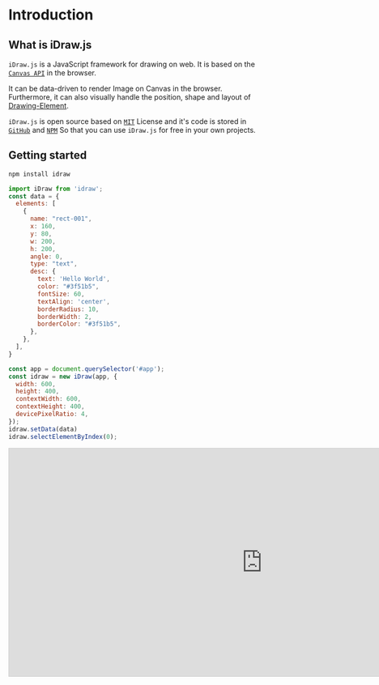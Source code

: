 # Introduction

## What is iDraw.js

`iDraw.js` is a JavaScript framework for drawing on web. It is based on the [`Canvas API`](https://developer.mozilla.org/en-US/docs/Web/API/Canvas_API) in the browser.

It can be data-driven to render Image on Canvas in the browser. Furthermore, it can also visually handle the position, shape and layout of [Drawing-Element](./../element/info.md).


`iDraw.js` is open source based on [`MIT`](https://github.com/idrawjs/idraw/blob/main/LICENSE) License and it's code is stored in [`GitHub`](https://github.com/idrawjs/idraw) and [`NPM`](https://www.npmjs.com/package/idraw) So that you can 
use `iDraw.js` for free in your own projects.

## Getting started

```sh
npm install idraw
```

```js
import iDraw from 'idraw';
const data = {
  elements: [
    {
      name: "rect-001",
      x: 160,
      y: 80,
      w: 200,
      h: 200,
      angle: 0,
      type: "text",
      desc: {
        text: 'Hello World',
        color: "#3f51b5",
        fontSize: 60,
        textAlign: 'center',
        borderRadius: 10,
        borderWidth: 2,
        borderColor: "#3f51b5",
      },
    },
  ],
}

const app = document.querySelector('#app');
const idraw = new iDraw(app, {
  width: 600,
  height: 400,
  contextWidth: 600,
  contextHeight: 400,
  devicePixelRatio: 4,
});
idraw.setData(data)
idraw.selectElementByIndex(0);
```


<iframe 
  src="https://idraw.js.org/playground/?demo=elem-text&header=false&sider=false&default-editor-split=37" 
  width="1000" height="450" frameborder="no" border="0"
  style="border: 1px solid #cecece"
></iframe>

